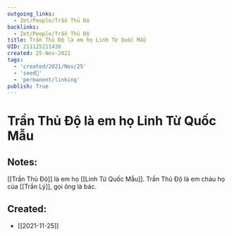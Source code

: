 ```yaml
---
outgoing_links:
  - Zet/People/Trần Thủ Độ
backlinks:
  - Zet/People/Trần Thủ Độ
title: Trần Thủ Độ là em họ Linh Từ Quốc Mẫu
UID: 211125211438
created: 25-Nov-2021
tags:
  - 'created/2021/Nov/25'
  - 'seed🥜'
  - 'permanent/linking'
publish: True
---
```

# Trần Thủ Độ là em họ Linh Từ Quốc Mẫu

## Notes:
[[Trần Thủ Độ]] là em họ [[Linh Từ Quốc Mẫu]]. Trần Thủ Độ là em cháu họ của [[Trần Lý]], gọi ông là bác.


## Created:
- [[2021-11-25]]
